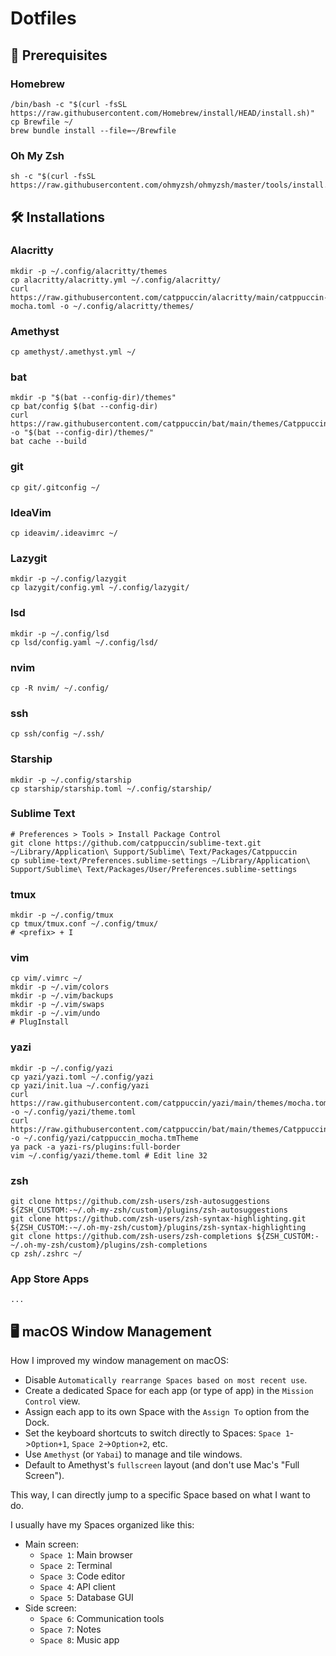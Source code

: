 # Dotfiles

## 🧰 Prerequisites

### Homebrew

```
/bin/bash -c "$(curl -fsSL https://raw.githubusercontent.com/Homebrew/install/HEAD/install.sh)"
cp Brewfile ~/
brew bundle install --file=~/Brewfile
```

### Oh My Zsh

```
sh -c "$(curl -fsSL https://raw.githubusercontent.com/ohmyzsh/ohmyzsh/master/tools/install.sh)"
```

## 🛠 Installations

### Alacritty

```
mkdir -p ~/.config/alacritty/themes
cp alacritty/alacritty.yml ~/.config/alacritty/
curl https://raw.githubusercontent.com/catppuccin/alacritty/main/catppuccin-mocha.toml -o ~/.config/alacritty/themes/
```

### Amethyst

```
cp amethyst/.amethyst.yml ~/
```

### bat

```
mkdir -p "$(bat --config-dir)/themes"
cp bat/config $(bat --config-dir)
curl https://raw.githubusercontent.com/catppuccin/bat/main/themes/Catppuccin%20Mocha.tmTheme -o "$(bat --config-dir)/themes/"
bat cache --build
```

### git

```
cp git/.gitconfig ~/
```

### IdeaVim

```
cp ideavim/.ideavimrc ~/
```

### Lazygit

```
mkdir -p ~/.config/lazygit
cp lazygit/config.yml ~/.config/lazygit/
```

### lsd

```
mkdir -p ~/.config/lsd
cp lsd/config.yaml ~/.config/lsd/
```

### nvim

```
cp -R nvim/ ~/.config/
```

### ssh

```
cp ssh/config ~/.ssh/
```

### Starship

```
mkdir -p ~/.config/starship
cp starship/starship.toml ~/.config/starship/
```

### Sublime Text

```
# Preferences > Tools > Install Package Control
git clone https://github.com/catppuccin/sublime-text.git ~/Library/Application\ Support/Sublime\ Text/Packages/Catppuccin
cp sublime-text/Preferences.sublime-settings ~/Library/Application\ Support/Sublime\ Text/Packages/User/Preferences.sublime-settings
```

### tmux

```
mkdir -p ~/.config/tmux
cp tmux/tmux.conf ~/.config/tmux/
# <prefix> + I
```

### vim

```
cp vim/.vimrc ~/
mkdir -p ~/.vim/colors
mkdir -p ~/.vim/backups
mkdir -p ~/.vim/swaps
mkdir -p ~/.vim/undo
# PlugInstall
```

### yazi

```
mkdir -p ~/.config/yazi
cp yazi/yazi.toml ~/.config/yazi
cp yazi/init.lua ~/.config/yazi
curl https://raw.githubusercontent.com/catppuccin/yazi/main/themes/mocha.toml -o ~/.config/yazi/theme.toml
curl https://raw.githubusercontent.com/catppuccin/bat/main/themes/Catppuccin%20Mocha.tmTheme -o ~/.config/yazi/catppuccin_mocha.tmTheme
ya pack -a yazi-rs/plugins:full-border
vim ~/.config/yazi/theme.toml # Edit line 32
```

### zsh

```
git clone https://github.com/zsh-users/zsh-autosuggestions ${ZSH_CUSTOM:-~/.oh-my-zsh/custom}/plugins/zsh-autosuggestions
git clone https://github.com/zsh-users/zsh-syntax-highlighting.git ${ZSH_CUSTOM:-~/.oh-my-zsh/custom}/plugins/zsh-syntax-highlighting
git clone https://github.com/zsh-users/zsh-completions ${ZSH_CUSTOM:-~/.oh-my-zsh/custom}/plugins/zsh-completions
cp zsh/.zshrc ~/
```

### App Store Apps

```
...
```

## 🖥️ macOS Window Management

How I improved my window management on macOS:

- Disable `Automatically rearrange Spaces based on most recent use`.
- Create a dedicated Space for each app (or type of app) in the `Mission Control` view.
- Assign each app to its own Space with the `Assign To` option from the Dock.
- Set the keyboard shortcuts to switch directly to Spaces: `Space 1`->`Option+1`, `Space 2`->`Option+2`, etc.
- Use `Amethyst` (or `Yabai`) to manage and tile windows.
- Default to Amethyst's `fullscreen` layout (and don't use Mac's "Full Screen").

This way, I can directly jump to a specific Space based on what I want to do.

I usually have my Spaces organized like this:

- Main screen:
    - `Space 1`: Main browser
    - `Space 2`: Terminal
    - `Space 3`: Code editor
    - `Space 4`: API client
    - `Space 5`: Database GUI
- Side screen:
    - `Space 6`: Communication tools
    - `Space 7`: Notes
    - `Space 8`: Music app

